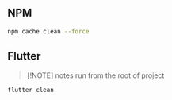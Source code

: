 ## NPM 

```bash
npm cache clean --force
```

## Flutter

>[!NOTE] notes
> run from the root of project

```bash
flutter clean
```

##
